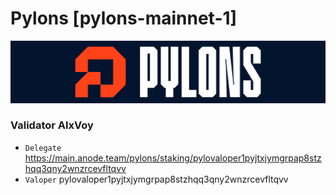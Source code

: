 # Pylons [pylons-mainnet-1]
![# Pylons Guide](https://github.com/Voynitskiy/Voynitskiy/blob/main/mainnet/Pylons/Pylons.png)
### Validator AlxVoy
* `Delegate` https://main.anode.team/pylons/staking/pylovaloper1pyjtxjymgrpap8stzhqq3qny2wnzrcevfltqvv
* `Valoper` pylovaloper1pyjtxjymgrpap8stzhqq3qny2wnzrcevfltqvv
